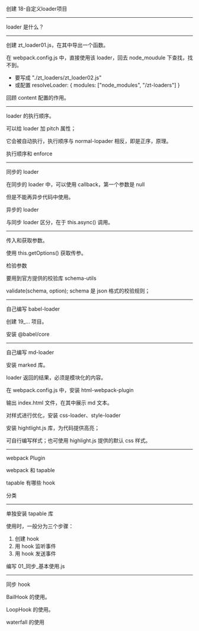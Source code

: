 创建 18-自定义loader项目

---

loader 是什么？

---

创建 zt_loader01.js，在其中导出一个函数。

在 webpack.config.js 中，直接使用该 loader，回去 node_moudule 下查找，找不到。

- 要写成 "./zt_loaders/zt_loader02.js"
- 或配置 resolveLoader: { modules: ["node_modules", "/zt-loaders"] }

回顾 content 配置的作用。

---

loader 的执行顺序。



可以给 loader 加 pitch 属性；

它会被自动执行，执行顺序与 normal-lopader 相反，即是正序，原理。



执行顺序和 enforce

---

同步的 loader

在同步的 loader 中，可以使用 callback，第一个参数是 null

但是不能再异步代码中使用。



异步的 loader

与同步 loader 区分，在于 this.async() 调用。

---

传入和获取参数。

使用 this.getOptions() 获取传参。



检验参数

要用到官方提供的校验库 schema-utils

validate(schema, option); schema 是 json 格式的校验规则；

---

自己编写 babel-loader

创建 19_... 项目。

安装 @babel/core

---

自己编写 md-loader

安装 marked 库。

loader 返回的结果，必须是模块化的内容。



在 webpack.config.js 中，安装 html-webpack-plugin

输出 index.html 文件，在其中展示 md 文本。



对样式进行优化，安装 css-loader、style-loader



安装 hightlight.js 库，为代码提供高亮；

可自行编写样式；也可使用 highlight.js 提供的默认 css 样式。

---

webpack Plugin

webpack 和 tapable



tapable 有哪些 hook

分类

---

单独安装 tapable 库

使用时，一般分为三个步骤：

1. 创建 hook
2. 用 hook 监听事件
3. 用 hook 发送事件

编写 01_同步_基本使用.js

---

同步 hook

BailHook 的使用。



LoopHook 的使用。



waterfall 的使用
